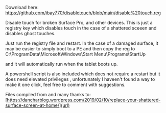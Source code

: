 Download here: https://github.com/ibay770/disabletouch/blob/main/disable%20touch.reg

Disable touch for broken Surface Pro, and  other devices.
This is just a registry key which disables touch in the case of a shattered sceeen and disables ghost touches.

Just  run the registry file and restart. 
In the case of  a damaged surface, it may be easier to simply boot to a PE and then copy the reg to 
C:\ProgramData\Microsoft\Windows\Start Menu\Programs\StartUp

and it will automatically run when the tablet boots up.

A powershell script is also included which does not require  a restart but it does need elevated privileges , unfortunately I haveen't found a way to make it one click, feel free to comment with suggestions.



Files compiled from and many thanks to:
[https://dancharblog.wordpress.com/2019/02/10/replace-your-shattered-surface-screen-at-home/](url)
